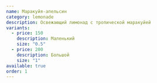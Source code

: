 ```yaml
---
name: Маракуйя-апельсин
category: lemonade
description: Освежающий лимонад с тропической маракуйей
variants:
  - price: 150
    description: Маленький
    size: "0.5"
  - price: 200
    description: Большой
    size: "1"
available: true
order: 1
---
```

